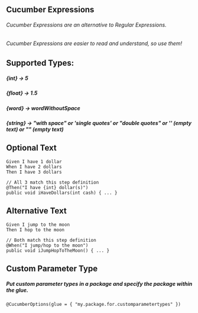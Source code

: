 ## Cucumber Expressions
###### Cucumber Expressions are an alternative to Regular Expressions.
###### Cucumber Expressions are easier to read and understand, so use them!
## Supported Types:
##### {int} -> 5
##### {float} -> 1.5
##### {word} -> wordWithoutSpace
##### {string} -> "with space" or 'single quotes' or "double quotes" or '' (empty text) or "" (empty text)
## Optional Text
```
Given I have 1 dollar
When I have 2 dollars
Then I have 3 dollars

// All 3 match this step definition
@Then("I have {int} dollar(s)")
public void iHaveDollars(int cash) { ... }
```
## Alternative Text
```
Given I jump to the moon
Then I hop to the moon

// Both match this step definition
@When("I jump/hop to the moon")
public void iJumpHopToTheMoon() { ... }
```
## Custom Parameter Type
##### Put custom parameter types in a package and specify the package within the glue.
```
@CucumberOptions(glue = { "my.package.for.customparametertypes" })
```
